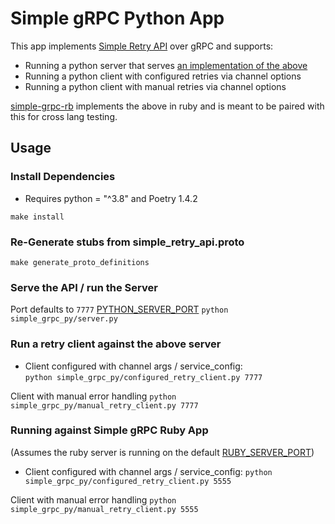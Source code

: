 # Simple gRPC Python App

This app implements [Simple Retry API](proto/simple_service/v1/simple_retry_api.proto) over gRPC and supports:

- Running a python server that serves [an implementation of the above](simple_grpc_py/simple_retry_api_impl.py)
- Running a python client with configured retries via channel options
- Running a python client with manual retries via channel options

[simple-grpc-rb](https://github.com/paigeruppel-upstart/simple-grpc-rb) implements the above in ruby and is meant to be paired with this for cross lang testing.

## Usage

### Install Dependencies
- Requires python = "^3.8" and Poetry 1.4.2
```shell
make install
```

### Re-Generate stubs from simple_retry_api.proto
```shell
make generate_proto_definitions
```

### Serve the API / run the Server

Port defaults to `7777` [PYTHON_SERVER_PORT](simple_grpc_py/constants.py)
`python simple_grpc_py/server.py` 

### Run a retry client against the above server

- Client configured with channel args / service_config:  
`python simple_grpc_py/configured_retry_client.py 7777`

Client with manual error handling
`python simple_grpc_py/manual_retry_client.py 7777`


### Running against Simple gRPC Ruby App  

(Assumes the ruby server is running on the default [RUBY_SERVER_PORT](simple_grpc_py/constants.py))

- Client configured with channel args / service_config:
`python simple_grpc_py/configured_retry_client.py 5555`

Client with manual error handling
`python simple_grpc_py/manual_retry_client.py 5555`
